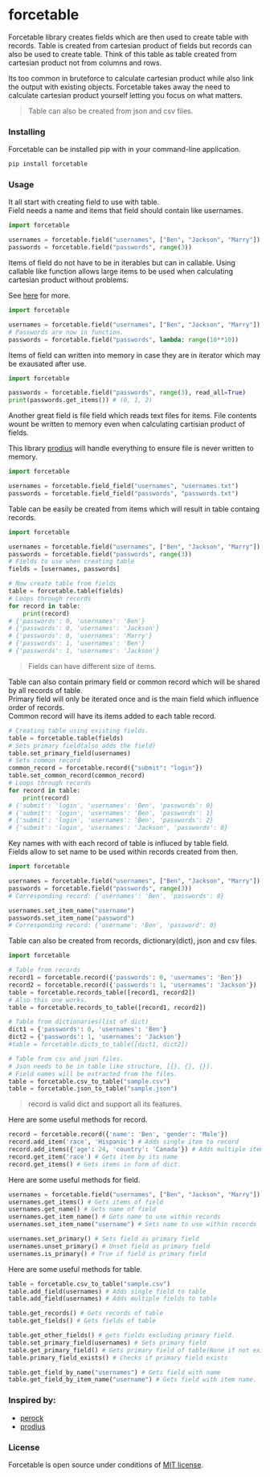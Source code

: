 # forcetable
Forcetable library creates fields which are then used to create table
with records. Table is created from cartesian product of fields but records 
can also be used to create table. Think of this table as table created from
cartesian product not from columns and rows.

Its too common in bruteforce to calculate cartesian product while also 
link the output with existing objects. Forcetable takes away the need to 
calculate cartesian product yourself letting you focus on what matters.

> Table can also be created from json and csv files.


### Installing
Forcetable can be installed pip with in your command-line application.
```bash
pip install forcetable
```

### Usage
It all start with creating field to use with table.  
Field needs a name and items that field should contain like usernames.
```python
import forcetable

usernames = forcetable.field("usernames", ["Ben", "Jackson", "Marry"])
passwords = forcetable.field("passwords", range(3))
```

Items of field do not have to be in iterables but can in callable. Using callable like function allows large items to be used when calculating 
cartesian product without problems.

See [here](https://github.com/sekgobela-kevin/prodius) for more.
```python
import forcetable

usernames = forcetable.field("usernames", ["Ben", "Jackson", "Marry"])
# Passwords are now in function.
passwords = forcetable.field("passwords", lambda: range(10**10))
```


Items of field can written into memory in case they are in iterator which
may be exausated after use.
```python
import forcetable

passwords = forcetable.field("passwords", range(3), read_all=True)
print(passwords.get_items()) # (0, 1, 2)
```

Another great field is file field which reads text files for items. File 
contents wount be written to memory even when calculating cartisian
product of fields.

This library [prodius](https://github.com/sekgobela-kevin/prodius) will 
handle everything to ensure file is never written to memory.
```python
import forcetable

usernames = forcetable.field_field("usernames", "usernames.txt")
passwords = forcetable.field_field("passwords", "passwords.txt")
```


Table can be easily be created from items which will result in table containg
records.
```python
import forcetable

usernames = forcetable.field("usernames", ["Ben", "Jackson", "Marry"])
passwords = forcetable.field("passwords", range(3))
# Fields to use when creating table
fields = [usernames, passwords]

# Now create table from fields
table = forcetable.table(fields)
# Loops through records
for record in table:
    print(record)
# {'passwords': 0, 'usernames': 'Ben'}
# {'passwords': 0, 'usernames': 'Jackson'}
# {'passwords': 0, 'usernames': 'Marry'}
# {'passwords': 1, 'usernames': 'Ben'}
# {'passwords': 1, 'usernames': 'Jackson'}
```
> Fields can have different size of items.

Table can also contain primary field or common record which will be shared 
by all records of table.  
Primary field will only be iterated once and is the main field which 
influence order of records.  
Common record will have its items added to each table record.
```python
# Creating table using existing fields.
table = forcetable.table(fields)
# Sets primary field(also adds the field)
table.set_primary_field(usernames)
# Sets common record
common_record = forcetable.record({"submit": "login"})
table.set_common_record(common_record)
# Loops through records
for record in table:
    print(record)
# {'submit': 'login', 'usernames': 'Ben', 'passwords': 0}
# {'submit': 'login', 'usernames': 'Ben', 'passwords': 1}
# {'submit': 'login', 'usernames': 'Ben', 'passwords': 2}
# {'submit': 'login', 'usernames': 'Jackson', 'passwords': 0}
```

Key names with with each record of table is influced by table field.  
Fields allow to set name to be used within records created from then.
```python
import forcetable

usernames = forcetable.field("usernames", ["Ben", "Jackson", "Marry"])
passwords = forcetable.field("passwords", range(3))
# Corresponding record: {'usernames': 'Ben', 'passwords': 0}

usernames.set_item_name("username")
passwords.set_item_name("password")
# Corresponding record: {'username': 'Ben', 'password': 0}
```

Table can also be created from records, dictionary(dict), json and csv files.
```python
import forcetable

# Table from records
record1 = forcetable.record({'passwords': 0, 'usernames': 'Ben'})
record2 = forcetable.record({'passwords': 1, 'usernames': 'Jackson'})
table = forcetable.records_table([record1, record2])
# Also this one works.
table = forcetable.records_to_table([record1, record2])

# Table from dictionaries(list of dict)
dict1 = {'passwords': 0, 'usernames': 'Ben'}
dict2 = {'passwords': 1, 'usernames': 'Jackson'}
#table = forcetable.dicts_to_table([dict1, dict2])

# Table from csv and json files.
# Json needs to be in table like structure, [{}, {}, {}].
# Field names will be extracted from the files.
table = forcetable.csv_to_table("sample.csv")
table = forcetable.json_to_table("sample.json")
```
> record is valid dict and support all its features.

Here are some useful methods for record.
```python
record = forcetable.record({'name': 'Ben', 'gender': 'Male'})
record.add_item('race', 'Hispanic') # Adds single item to record
record.add_items({'age': 24, 'country': 'Canada'}) # Adds multiple items
record.get_item('race') # Gets item by its name
record.get_items() # Gets items in form of dict.
```

Here are some useful methods for field.
```python
usernames = forcetable.field("usernames", ["Ben", "Jackson", "Marry"])
usernames.get_items() # Gets items of field
usernames.get_name() # Gets name of field
usernames.get_item_name() # Gets name to use within records
usernames.set_item_name("username") # Sets name to use within records

usernames.set_primary() # Sets field as primary field
usernames.unset_primary() # Unset field as primary field
usernames.is_primary() # True if field is primary field
```

Here are some useful methods for table.
```python
table = forcetable.csv_to_table("sample.csv")
table.add_field(usernames) # Adds single field to table
table.add_field(usernames) # Adds multiple fields to table

table.get_records() # Gets records of table
table.get_fields() # Gets fields of table

table.get_other_fields() # gets fields excluding primary field.
table.set_primary_field(usernames) # Sets primary field
table.get_primary_field() # Gets primary field of table(None if not exists)
table.primary_field_exists() # Checks if primary field exists

table.get_field_by_name("usernames") # Gets field with name
table.get_field_by_item_name("username") # Gets field with item name.
```


### Inspired by:
- [perock](https://github.com/sekgobela-kevin/perock)
- [prodius](https://github.com/sekgobela-kevin/prodius)

### License
Forcetable is open source under conditions of 
[MIT license](https://github.com/sekgobela-kevin/forcetable/blob/main/LICENSE).